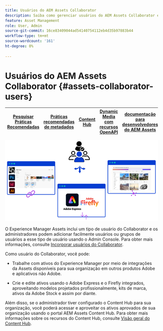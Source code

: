 ```yaml
---
title: Usuários do AEM Assets Collaborator
description: Saiba como gerenciar usuários do AEM Assets Collaborator e seus privilégios.
feature: Asset Management
role: User, Admin
source-git-commit: 16ce83409044ad54140754112eb4d35b97883b44
workflow-type: tm+mt
source-wordcount: '161'
ht-degree: 0%

---
```


# Usuários do AEM Assets Collaborator {#assets-collaborator-users}

| [Pesquisar Práticas Recomendadas](/help/assets/search-best-practices.md) | [Práticas recomendadas de metadados](/help/assets/metadata-best-practices.md) | [Content Hub](/help/assets/product-overview.md) | [Dynamic Media com recursos OpenAPI](/help/assets/dynamic-media-open-apis-overview.md) | [documentação para desenvolvedores do AEM Assets](https://developer.adobe.com/experience-cloud/experience-manager-apis/) |
| ------------- | --------------------------- |---------|----|-----|

![Banner de usuários do AEM Assets Collaborator](/help/assets/assets/aem-assets-collaborator-users-banner.png)

O Experience Manager Assets inclui um tipo de usuário do Collaborator e os administradores podem adicionar facilmente usuários ou grupos de usuários a esse tipo de usuário usando o Admin Console. Para obter mais informações, consulte [Incorporar usuários do Collaborator](/help/assets/enable-assets-ultimate.md#onboard-collaborator-users).

Como usuário do Collaborator, você pode:

* Trabalhe com ativos do Experience Manager por meio de integrações da Assets disponíveis para sua organização em outros produtos Adobe e aplicativos não Adobe.

* Crie e edite ativos usando o Adobe Express e o Firefly integrados, aproveitando modelos projetados profissionalmente, kits de marca, ativos da Adobe Stock e assim por diante.


Além disso, se o administrador tiver configurado o Content Hub para sua organização, você poderá acessar e aproveitar os ativos aprovados de sua organização usando o portal AEM Assets Content Hub. Para obter mais informações sobre os recursos do Content Hub, consulte [Visão geral do Content Hub](/help/assets/product-overview.md).